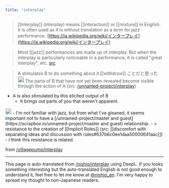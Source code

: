 ```yaml
---
title: "interplay"
---
```


>  [[interplay]] (interplay) means [[interaction]] or [[mixture]] in English. It is often used as it is without translation as a term for jazz performance. [https://ja.wikipedia.org/wiki/インタープレイ](https://ja.wikipedia.org/wiki/インタープレイ)

>  Most [[jazz]] performances are made up of interplay. But when the interplay is particularly noticeable in a performance, it is called "great interplay", etc. [src](http://modernjazznavigator.a.la9.jp/glos/inter2.htm)

> A stimulates B to do something about it.[[withdraw]] ことだと思った<img src='https://scrapbox.io/api/pages/villagepump/issac/icon' alt='/villagepump/issac.icon' height="19.5"/>
> The parts of B that have not yet been revealed become visible through the action of A (src: [/unnamed-project/interplay](https://scrapbox.io/unnamed-project/interplay))
- A is also stimulated by this elicited output of B
    - It brings out parts of you that weren't apparent.

<img src='https://scrapbox.io/api/pages/nishio-en/nishio/icon' alt='nishio.icon' height="19.5"/>
- I'm not familiar with jazz, but from what I've gleaned, it seems important not to have a [/unnamed-project/master and guest](https://scrapbox.io/unnamed-project/master and guest) relationship.
    - >  resistance to the creation of [[Implicit Roles]] (src: [[discomfort with separating ideas and discussion with rules#637b6c0ee1daa50000641aac]])
        - I think this resistance is related.


from [/villagepump/interplay](https://scrapbox.io/villagepump/interplay)

---
This page is auto-translated from [/nishio/interplay](https://scrapbox.io/nishio/interplay) using DeepL. If you looks something interesting but the auto-translated English is not good enough to understand it, feel free to let me know at [@nishio_en](https://twitter.com/nishio_en). I'm very happy to spread my thought to non-Japanese readers.